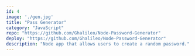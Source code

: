 ```yaml
---
id: 4
image: './gen.jpg'
title: "Pass Generator"
category: "JavaScript"
repo: "https://github.com/Ghalileo/Node-Password-Generator"
deploy: "https://github.com/Ghalileo/Node-Password-Generator"
description: "Node app that allows users to create a random password."
---
```

